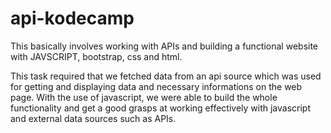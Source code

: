 # api-kodecamp
This basically involves working with APIs and building a functional website with JAVSCRIPT, bootstrap, css and html.

This task required that we fetched data from an api source which was used for getting and displaying data and necessary informations on the web page. 
With the use of javascript, we were able to build the whole functionality and get a good grasps at working effectively with javascript and external data sources
such as APIs.
